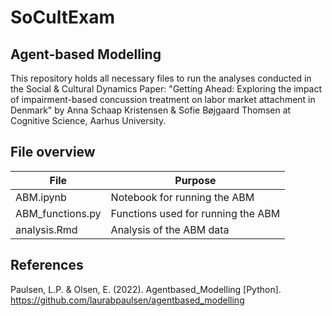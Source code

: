 # SoCultExam
## Agent-based Modelling 
This repository holds all necessary files to run the analyses conducted in the Social & Cultural Dynamics Paper: "Getting Ahead: Exploring the impact of impairment-based concussion treatment on labor market attachment in Denmark" by Anna Schaap Kristensen & Sofie Bøjgaard Thomsen at Cognitive Science, Aarhus University. 

## File overview

| File                    | Purpose       |
| ----------------------- | ------------- |
| ABM.ipynb               | Notebook for running the ABM  |
| ABM_functions.py    | Functions used for running the ABM |
| analysis.Rmd          | Analysis of the ABM data |

## References 
Paulsen, L.P. & Olsen, E. (2022). Agentbased_Modelling [Python]. https://github.com/laurabpaulsen/agentbased_modelling
